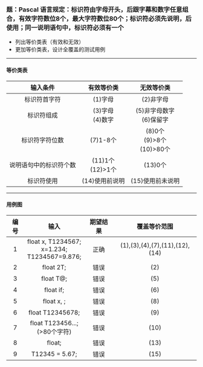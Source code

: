 ### 题：Pascal 语言规定：标识符由字母开头，后跟字幕和数字任意组合，有效字符数位8个，最大字符数位80个；标识符必须先说明，后使用；同一说明语句中，标识符必须有一个
* 列出等价类表（有效和无效）
* 更加等价类表，设计全覆盖的测试用例

***
#### 等价类表
|输入条件|有效等价类|无效等价类|
|:----:|:----:|:----:|
|标识符首字符|(1)字母|(2)非字母
|标识符组成|(3)字母<br>(4)数字|(5)非字母数字<br>(6)保留字
|标识符字符位数|(7)1-8个|(8)0个<br>(9)>8个<br>(10)>80个
|说明语句中的标识符个数|(11)1个<br>(12)>1个|(13)0个
|标识符使用|(14)使用前说明|(15)使用前未说明
***
#### 用例图
|编号|输入|期望结果|覆盖等价范围|
|:----:|:----:|:----:|:----:|
|1|float x, T1234567;<br>x=1.234;<br>T1234567=9.876;|正确|(1),(3),(4),(7),(11),(12),(14)
|2|float 2T;|错误|(2)
|3|float T@;|错误|(5)
|4|float if;|错误|(6)
|5|float x, ;|错误|(8)
|6|float T12345678;|错误|(9)
|7|float T123456...;<br>(>80个字符)|错误|(10)
|8|float;|错误|(13)
|9|T12345 = 5.67;|错误|(15)

